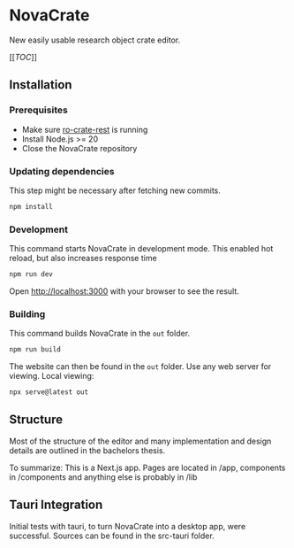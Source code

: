 # NovaCrate

New easily usable research object crate editor.

[[_TOC_]]

## Installation

### Prerequisites

- Make sure [ro-crate-rest](https://gitlab.kit.edu/kit/scc/dem/dem-students/ChristopherR/implementation/ro-crate-rest) is running
- Install Node.js >= 20
- Close the NovaCrate repository

### Updating dependencies

This step might be necessary after fetching new commits.

```bash
npm install
```


### Development

This command starts NovaCrate in development mode. This enabled hot reload, but also increases response time

```bash
npm run dev
```

Open [http://localhost:3000](http://localhost:3000) with your browser to see the result.

### Building

This command builds NovaCrate in the `out` folder.

```bash
npm run build
```

The website can then be found in the `out` folder. Use any web server for viewing. Local viewing:

```bash
npx serve@latest out
```

## Structure

Most of the structure of the editor and many implementation and design details are outlined in the bachelors thesis.

To summarize: This is a Next.js app. Pages are located in /app, components in /components and anything else is probably in /lib


## Tauri Integration

Initial tests with tauri, to turn NovaCrate into a desktop app, were successful. Sources can be found in the src-tauri folder.
